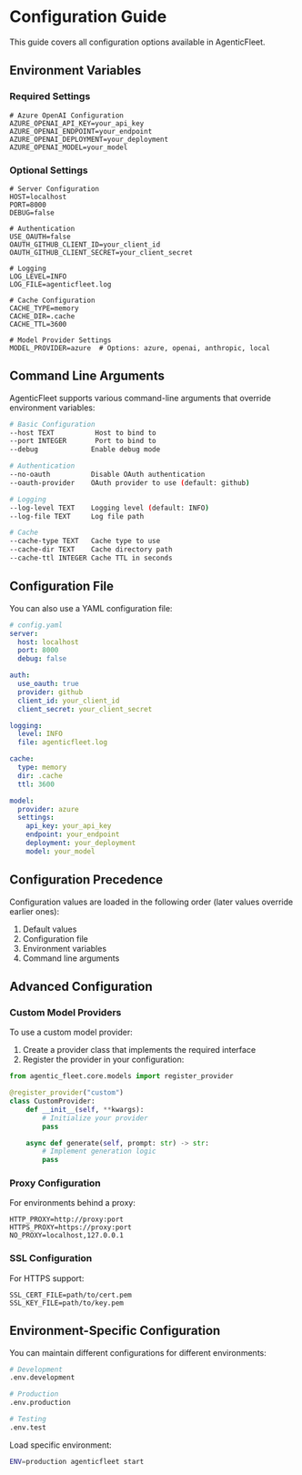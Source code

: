 # Configuration Guide

This guide covers all configuration options available in AgenticFleet.

## Environment Variables

### Required Settings

```env
# Azure OpenAI Configuration
AZURE_OPENAI_API_KEY=your_api_key
AZURE_OPENAI_ENDPOINT=your_endpoint
AZURE_OPENAI_DEPLOYMENT=your_deployment
AZURE_OPENAI_MODEL=your_model
```

### Optional Settings

```env
# Server Configuration
HOST=localhost
PORT=8000
DEBUG=false

# Authentication
USE_OAUTH=false
OAUTH_GITHUB_CLIENT_ID=your_client_id
OAUTH_GITHUB_CLIENT_SECRET=your_client_secret

# Logging
LOG_LEVEL=INFO
LOG_FILE=agenticfleet.log

# Cache Configuration
CACHE_TYPE=memory
CACHE_DIR=.cache
CACHE_TTL=3600

# Model Provider Settings
MODEL_PROVIDER=azure  # Options: azure, openai, anthropic, local
```

## Command Line Arguments

AgenticFleet supports various command-line arguments that override environment variables:

```bash
# Basic Configuration
--host TEXT          Host to bind to
--port INTEGER       Port to bind to
--debug             Enable debug mode

# Authentication
--no-oauth          Disable OAuth authentication
--oauth-provider    OAuth provider to use (default: github)

# Logging
--log-level TEXT    Logging level (default: INFO)
--log-file TEXT     Log file path

# Cache
--cache-type TEXT   Cache type to use
--cache-dir TEXT    Cache directory path
--cache-ttl INTEGER Cache TTL in seconds
```

## Configuration File

You can also use a YAML configuration file:

```yaml
# config.yaml
server:
  host: localhost
  port: 8000
  debug: false

auth:
  use_oauth: true
  provider: github
  client_id: your_client_id
  client_secret: your_client_secret

logging:
  level: INFO
  file: agenticfleet.log

cache:
  type: memory
  dir: .cache
  ttl: 3600

model:
  provider: azure
  settings:
    api_key: your_api_key
    endpoint: your_endpoint
    deployment: your_deployment
    model: your_model
```

## Configuration Precedence

Configuration values are loaded in the following order (later values override earlier ones):

1. Default values
2. Configuration file
3. Environment variables
4. Command line arguments

## Advanced Configuration

### Custom Model Providers

To use a custom model provider:

1. Create a provider class that implements the required interface
2. Register the provider in your configuration:

```python
from agentic_fleet.core.models import register_provider

@register_provider("custom")
class CustomProvider:
    def __init__(self, **kwargs):
        # Initialize your provider
        pass

    async def generate(self, prompt: str) -> str:
        # Implement generation logic
        pass
```

### Proxy Configuration

For environments behind a proxy:

```env
HTTP_PROXY=http://proxy:port
HTTPS_PROXY=https://proxy:port
NO_PROXY=localhost,127.0.0.1
```

### SSL Configuration

For HTTPS support:

```env
SSL_CERT_FILE=path/to/cert.pem
SSL_KEY_FILE=path/to/key.pem
```

## Environment-Specific Configuration

You can maintain different configurations for different environments:

```bash
# Development
.env.development

# Production
.env.production

# Testing
.env.test
```

Load specific environment:
```bash
ENV=production agenticfleet start
```
